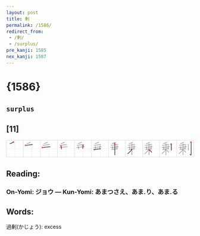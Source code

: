 ```yaml
---
layout: post
title: 剰
permalink: /1586/
redirect_from:
 - /剰/
 - /surplus/
pre_kanji: 1585
nex_kanji: 1587
---
```


# {1586}

## `surplus`

## [11]

<div class="stroke"><img src="../images/E589B0.png" /></div>

## Reading:

### On-Yomi: ジョウ &mdash; Kun-Yomi: あまつさえ、あま.り、あま.る

## Words:

過剰(かじょう): excess
